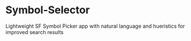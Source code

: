 # Symbol-Selector
Lightweight SF Symbol Picker app with natural language and hueristics for improved search results
